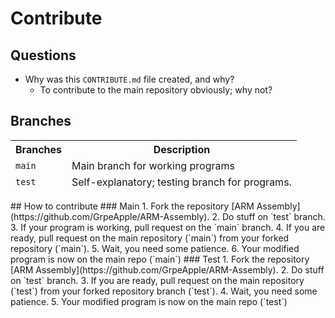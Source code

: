 # Contribute
## Questions
* Why was this `CONTRIBUTE.md` file created, and why?
  * To contribute to the main repository obviously; why not?
## Branches
<table>
<thead>
	<tr>
		<th>Branches</th>
		<th>Description</th>
	</tr
</thead
<tbody>
	<tr>
		<td>
			<code>main</code>
		</td>
		<td>Main branch for working programs</td>
	</tr>
	<tr>
		<td>
			<code>test</code>
		</td>
		<td>Self-explanatory; testing branch for programs.</td>
	</tr>
</tbody>
</table>
## How to contribute
### Main
1. Fork the repository [ARM Assembly](https://github.com/GrpeApple/ARM-Assembly).
2. Do stuff on `test` branch.
3. If your program is working, pull request on the `main` branch.
4. If you are ready, pull request on the main repository (`main`) from your forked repository (`main`).
5. Wait, you need some patience.
6. Your modified program is now on the main repo (`main`)
### Test
1. Fork the repository [ARM Assembly](https://github.com/GrpeApple/ARM-Assembly).
2. Do stuff on `test` branch.
3. If you are ready, pull request on the main repository (`test`) from your forked repository branch (`test`).
4. Wait, you need some patience.
5. Your modified program is now on the main repo (`test`)
